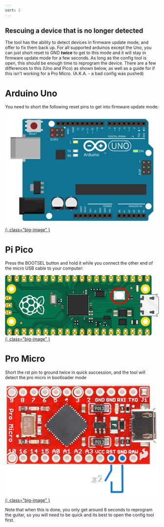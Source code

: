 ```yaml
---
sort: 2
---
```

## Rescuing a device that is no longer detected

The tool has the ability to detect devices in firmware update mode, and offer to fix them back up. For all supported arduinos except the Uno, you can just short reset to GND **twice** to get to this mode and it will stay in firmware update mode for a few seconds. As long as the config tool is open, this should be enough time to reprogram the device. There are a few differences to this (Uno and Pico) as shown below, as well as a guide for if this isn't working for a Pro Micro. (A.K.A. - a bad config was pushed)

# Arduino Uno 
You need to short the following reset pins to get into firmware update mode:

[![Arduino UNO DFU Pins](/assets/images/ArduinoUnoDFU.svg){: class="big-image" }](/assets/images/ArduinoUnoDFU.svg)

# Pi Pico
Press the BOOTSEL button and hold it while you connect the other end of the micro USB cable to your computer:

[![Pi Pico BOOTSEL](/assets/images/pico-bootsel.png){: class="big-image" }](/assets/images/pico-bootsel.png)

# Pro Micro 

Short the rst pin to ground twice in quick succession, and the tool will detect the pro micro in bootloader mode

[![Pro Micro Reset](/assets/images/promicrorst.png){: class="big-image" }](/assets/images/promicrorst.png)

Note that when this is done, you only get around 8 seconds to reprogram the guitar, so you will need to be quick and its best to open the config tool first.